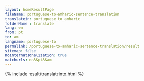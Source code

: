 ```yaml
---
layout: homeResultPage
fileName: portuguese-to-amharic-sentence-translation
translatein: portuguese_to_amharic
folderName : translate
lang: en
from: pt
to: am
langname: portuguese-to
permalink: /portuguese-to-amharic-sentence-translation/result
sitemap: false
nointernationalization: true
matchurls: en&&pt&&am
---
```

{% include result/translateinto.html %}

<script src="/js/result/translation.js" data-foldername="{{page.folderName}}" data-lang="{{page.lang}}"></script>
